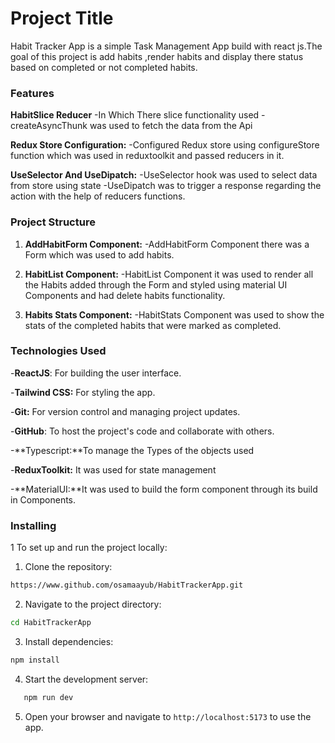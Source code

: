 # Project Title 
Habit Tracker App is a simple Task Management App build with react js.The goal of this project is add habits ,render habits and  display there status based on completed or not completed habits.



### **Features**

**HabitSlice Reducer**
-In Which There slice functionality used
-createAsyncThunk was used to fetch the data from the Api

**Redux Store Configuration:**
-Configured Redux store using configureStore function which
was used in reduxtoolkit and passed reducers in it.

**UseSelector And UseDipatch:**
-UseSelector hook was used to select data from store using state
-UseDipatch was to trigger a response regarding the action with 
the help of reducers functions.



### Project Structure
1. **AddHabitForm Component:**
-AddHabitForm Component there was a Form which was used to add habits.

2. **HabitList Component:**
-HabitList Component it was used to render all the Habits added
through the Form and styled using material UI Components and had
delete habits functionality.

3. **Habits Stats Component:**
-HabitStats Component was used to show the stats of the completed 
habits that were marked as completed.



### Technologies Used

-**ReactJS**: For building the user interface.

-**Tailwind CSS:**  For styling the app.

-**Git:** For version control and managing project updates.

-**GitHub**: To host the project's code and collaborate with others.

-**Typescript:**To manage the Types of the objects used

-**ReduxToolkit:** It was used for state management

-**MaterialUI:**It was used to build the form component through 
its build in Components.


### Installing


1 To set up and run the project locally:

1. Clone the repository:
```bash
https://www.github.com/osamaayub/HabitTrackerApp.git
```

2. Navigate to the project directory:
```bash
cd HabitTrackerApp
```


3.  Install dependencies:
```bash
npm install 
  ```

4.  Start the development server:
```bash
   npm run dev
   ```

5. Open your browser and navigate to `http://localhost:5173` to use the app.


